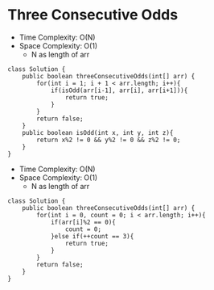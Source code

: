 # Three Consecutive Odds

- Time Complexity: O(N)
- Space Complexity: O(1)
  - N as length of arr

```
class Solution {
    public boolean threeConsecutiveOdds(int[] arr) {
        for(int i = 1; i + 1 < arr.length; i++){
            if(isOdd(arr[i-1], arr[i], arr[i+1])){
                return true;
            }
        }
        return false;
    }
    public boolean isOdd(int x, int y, int z){
        return x%2 != 0 && y%2 != 0 && z%2 != 0;
    }
}
```

- Time Complexity: O(N)
- Space Complexity: O(1)
  - N as length of arr

```
class Solution {
    public boolean threeConsecutiveOdds(int[] arr) {
        for(int i = 0, count = 0; i < arr.length; i++){
            if(arr[i]%2 == 0){
                count = 0;
            }else if(++count == 3){
                return true;
            }
        }
        return false;
    }
}
```
